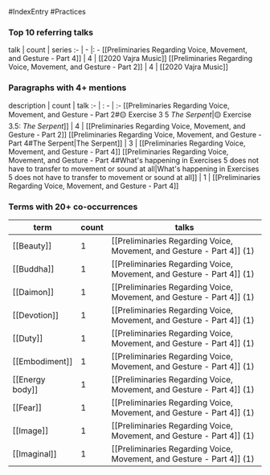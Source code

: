 #IndexEntry #Practices

### Top 10 referring talks
talk | count | series
:- | - |: -
[[Preliminaries Regarding Voice, Movement, and Gesture - Part 4]] | 4 | [[2020 Vajra Music]]
[[Preliminaries Regarding Voice, Movement, and Gesture - Part 2]] | 4 | [[2020 Vajra Music]]

### Paragraphs with 4+ mentions
description | count | talk
:- | : - | :-
[[Preliminaries Regarding Voice, Movement, and Gesture - Part 2#🟡 Exercise 3 5 _The Serpent_\|🟡 Exercise 3.5: _The Serpent_]] | 4 | [[Preliminaries Regarding Voice, Movement, and Gesture - Part 2]]
[[Preliminaries Regarding Voice, Movement, and Gesture - Part 4#The Serpent\|The Serpent]] | 3 | [[Preliminaries Regarding Voice, Movement, and Gesture - Part 4]]
[[Preliminaries Regarding Voice, Movement, and Gesture - Part 4#What's happening in Exercises 5 does not have to transfer to movement or sound at all\|What's happening in Exercises 5 does not have to transfer to movement or sound at all]] | 1 | [[Preliminaries Regarding Voice, Movement, and Gesture - Part 4]]

### Terms with 20+ co-occurrences
term | count | talks
-|-|-
[[Beauty]] | 1 | <span class="counts">[[Preliminaries Regarding Voice, Movement, and Gesture - Part 4]] (1)</span> 
[[Buddha]] | 1 | <span class="counts">[[Preliminaries Regarding Voice, Movement, and Gesture - Part 4]] (1)</span> 
[[Daimon]] | 1 | <span class="counts">[[Preliminaries Regarding Voice, Movement, and Gesture - Part 4]] (1)</span> 
[[Devotion]] | 1 | <span class="counts">[[Preliminaries Regarding Voice, Movement, and Gesture - Part 4]] (1)</span> 
[[Duty]] | 1 | <span class="counts">[[Preliminaries Regarding Voice, Movement, and Gesture - Part 4]] (1)</span> 
[[Embodiment]] | 1 | <span class="counts">[[Preliminaries Regarding Voice, Movement, and Gesture - Part 4]] (1)</span> 
[[Energy body]] | 1 | <span class="counts">[[Preliminaries Regarding Voice, Movement, and Gesture - Part 4]] (1)</span> 
[[Fear]] | 1 | <span class="counts">[[Preliminaries Regarding Voice, Movement, and Gesture - Part 4]] (1)</span> 
[[Image]] | 1 | <span class="counts">[[Preliminaries Regarding Voice, Movement, and Gesture - Part 4]] (1)</span> 
[[Imaginal]] | 1 | <span class="counts">[[Preliminaries Regarding Voice, Movement, and Gesture - Part 4]] (1)</span> 

